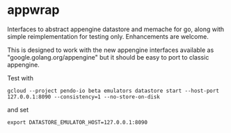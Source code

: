 # appwrap
Interfaces to abstract appengine datastore and memache for go, along with simple reimplementation for testing only. Enhancements
are welcome.

This is designed to work with the new appengine interfaces available as "google.golang.org/appengine" but it should be easy
to port to classic appengine.

Test with

```gcloud --project pendo-io beta emulators datastore start --host-port 127.0.0.1:8090 --consistency=1 --no-store-on-disk```

and set

```export DATASTORE_EMULATOR_HOST=127.0.0.1:8090```
